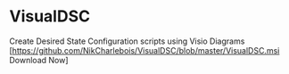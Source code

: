 # VisualDSC
Create Desired State Configuration scripts using Visio Diagrams
[https://github.com/NikCharlebois/VisualDSC/blob/master/VisualDSC.msi Download Now]
